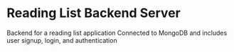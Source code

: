 # Reading List Backend Server

Backend for a reading list application
Connected to MongoDB and includes user signup, login, and authentication